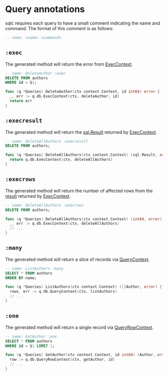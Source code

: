 # Query annotations

sqlc requires each query to have a small comment indicating the name and
command. The format of this comment is as follows:

```sql
-- name: <name> <command>
```

## `:exec`

The generated method will return the error from
[ExecContext](https://golang.org/pkg/database/sql/#DB.ExecContext).

```sql
-- name: DeleteAuthor :exec
DELETE FROM authors
WHERE id = $1;
```

```go
func (q *Queries) DeleteAuthor(ctx context.Context, id int64) error {
  _, err := q.db.ExecContext(ctx, deleteAuthor, id)
  return err
}
```

## `:execresult`

The generated method will return the [sql.Result](https://golang.org/pkg/database/sql/#Result) returned by
[ExecContext](https://golang.org/pkg/database/sql/#DB.ExecContext).

```sql
-- name: DeleteAllAuthors :execresult
DELETE FROM authors;
```

```go
func (q *Queries) DeleteAllAuthors(ctx context.Context) (sql.Result, error) {
  return q.db.ExecContext(ctx, deleteAllAuthors)
}
```

## `:execrows`

The generated method will return the number of affected rows from the
[result](https://golang.org/pkg/database/sql/#Result) returned by
[ExecContext](https://golang.org/pkg/database/sql/#DB.ExecContext).

```sql
-- name: DeleteAllAuthors :execrows
DELETE FROM authors;
```

```go
func (q *Queries) DeleteAllAuthors(ctx context.Context) (int64, error) {
  _, err := q.db.ExecContext(ctx, deleteAllAuthors)
  // ...
}
```

## `:many`

The generated method will return a slice of records via
[QueryContext](https://golang.org/pkg/database/sql/#DB.QueryContext).

```sql
-- name: ListAuthors :many
SELECT * FROM authors
ORDER BY name;
```

```go
func (q *Queries) ListAuthors(ctx context.Context) ([]Author, error) {
  rows, err := q.db.QueryContext(ctx, listAuthors)
  // ...
}
```

## `:one`

The generated method will return a single record via
[QueryRowContext](https://golang.org/pkg/database/sql/#DB.QueryRowContext).

```sql
-- name: GetAuthor :one
SELECT * FROM authors
WHERE id = $1 LIMIT 1;
```

```go
func (q *Queries) GetAuthor(ctx context.Context, id int64) (Author, error) {
  row := q.db.QueryRowContext(ctx, getAuthor, id)
  // ...
}
```
